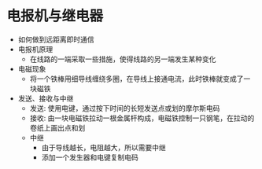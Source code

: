 # 电报机与继电器

- 如何做到远距离即时通信
- 电报机原理
  - 在线路的一端采取一些措施，使得线路的另一端发生某种变化
- 电磁现象
  - 将一个铁棒用细导线缠绕多圈，在导线上接通电流，此时铁棒就变成了一块磁铁
- 发送、接收与中继
  - 发送: 使用电键，通过按下时间的长短发送点或划的摩尔斯电码
  - 接收: 由一块电磁铁拉动一根金属杆构成，电磁铁控制一只钢笔，在拉动的卷纸上画出点和划
  - 中继
    - 由于导线越长，电阻越大，所以需要中继
    - 添加一个发生器和电键复制电码
